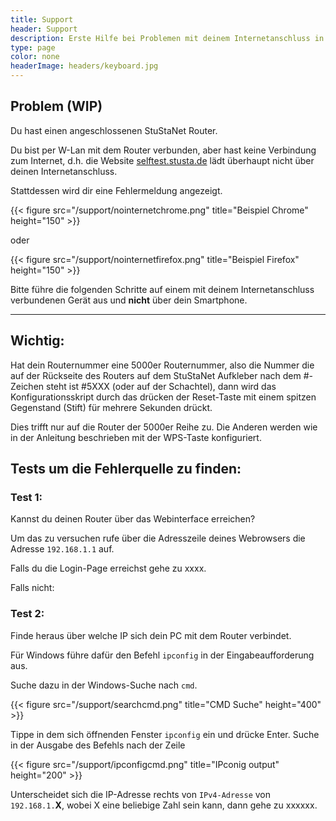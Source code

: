 ```yaml
---
title: Support
header: Support
description: Erste Hilfe bei Problemen mit deinem Internetanschluss in der StuSta
type: page
color: none
headerImage: headers/keyboard.jpg
---
```


## Problem (WIP)
Du hast einen angeschlossenen StuStaNet Router.

Du bist per W-Lan mit dem Router verbunden, aber hast keine Verbindung zum Internet, d.h. die Website [selftest.stusta.de](http://selftest.stusta.de) lädt überhaupt nicht über deinen Internetanschluss.

Stattdessen wird dir eine Fehlermeldung angezeigt.

{{< figure src="/support/nointernetchrome.png" title="Beispiel Chrome" height="150" >}}

oder

{{< figure src="/support/nointernetfirefox.png" title="Beispiel Firefox" height="150" >}}


Bitte führe die folgenden Schritte auf einem mit deinem Internetanschluss verbundenen Gerät aus und **nicht** über dein Smartphone.
***

## Wichtig:
Hat dein Routernummer eine 5000er Routernummer, also die Nummer die auf der Rückseite des Routers auf dem StuStaNet Aufkleber nach dem #-Zeichen steht ist #5XXX (oder auf der Schachtel), dann wird das Konfigurationsskript durch das drücken der Reset-Taste mit einem spitzen Gegenstand (Stift) für mehrere Sekunden drückt.

Dies trifft nur auf die Router der 5000er Reihe zu. Die Anderen werden wie in der Anleitung beschrieben mit der WPS-Taste konfiguriert.

## Tests um die Fehlerquelle zu finden:
### Test 1:
Kannst du deinen Router über das Webinterface erreichen?

Um das zu versuchen rufe über die Adresszeile deines Webrowsers die Adresse `192.168.1.1` auf.

Falls du die Login-Page erreichst gehe zu xxxx.

Falls nicht:

### Test 2:
Finde heraus über welche IP sich dein PC mit dem Router verbindet.

Für Windows führe dafür den Befehl `ipconfig` in der Eingabeaufforderung aus.

Suche dazu in der Windows-Suche nach `cmd`.

{{< figure src="/support/searchcmd.png" title="CMD Suche" height="400" >}}

Tippe in dem sich öffnenden Fenster `ipconfig` ein und drücke Enter. Suche in der Ausgabe des Befehls nach der Zeile

{{< figure src="/support/ipconfigcmd.png" title="IPconig output" height="200" >}}

Unterscheidet sich die IP-Adresse rechts von `IPv4-Adresse` von `192.168.1.`**X**, wobei X eine beliebige Zahl sein kann, dann gehe zu xxxxxx.
